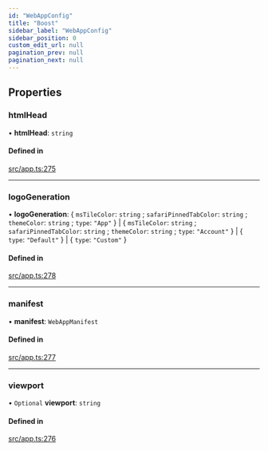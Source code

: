 ```yaml
---
id: "WebAppConfig"
title: "Boost"
sidebar_label: "WebAppConfig"
sidebar_position: 0
custom_edit_url: null
pagination_prev: null
pagination_next: null
---
```


## Properties

### htmlHead

• **htmlHead**: `string`

#### Defined in

[src/app.ts:275](https://github.com/yolmio/boost/blob/b239488/src/app.ts#L275)

___

### logoGeneration

• **logoGeneration**: { `msTileColor`: `string` ; `safariPinnedTabColor`: `string` ; `themeColor`: `string` ; `type`: ``"App"``  } \| { `msTileColor`: `string` ; `safariPinnedTabColor`: `string` ; `themeColor`: `string` ; `type`: ``"Account"``  } \| { `type`: ``"Default"``  } \| { `type`: ``"Custom"``  }

#### Defined in

[src/app.ts:278](https://github.com/yolmio/boost/blob/b239488/src/app.ts#L278)

___

### manifest

• **manifest**: `WebAppManifest`

#### Defined in

[src/app.ts:277](https://github.com/yolmio/boost/blob/b239488/src/app.ts#L277)

___

### viewport

• `Optional` **viewport**: `string`

#### Defined in

[src/app.ts:276](https://github.com/yolmio/boost/blob/b239488/src/app.ts#L276)
